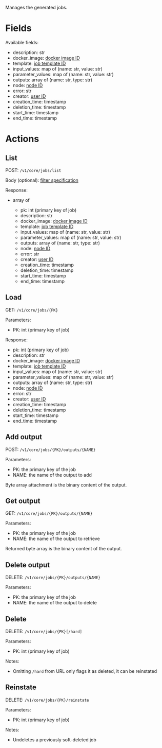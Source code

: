 Manages the generated jobs.

# Fields

Available fields:

  * description: str
  * docker_image: [docker image ID](docker_images.md)
  * template: [job template ID](job_templates.md)
  * input_values: map of (name: str, value: str)
  * parameter_values: map of (name: str, value: str)
  * outputs: array of (name: str, type: str)
  * node: [node ID](nodes.md)
  * error: str
  * creator: [user ID](users.md)
  * creation_time: timestamp
  * deletion_time: timestamp
  * start_time: timestamp
  * end_time: timestamp

# Actions

## List

POST: `/v1/core/jobs/list`

Body (optional): [filter specification](filtering.md)
  
Response:

  * array of

    * pk: int (primary key of job)
    * description: str
    * docker_image: [docker image ID](docker_images.md)
    * template: [job template ID](job_templates.md)
    * input_values: map of (name: str, value: str)
    * parameter_values: map of (name: str, value: str)
    * outputs: array of (name: str, type: str)
    * node: [node ID](nodes.md)
    * error: str
    * creator: [user ID](users.md)
    * creation_time: timestamp
    * deletion_time: timestamp
    * start_time: timestamp
    * end_time: timestamp


## Load

GET: `/v1/core/jobs/{PK}`

Parameters:

  * PK: int (primary key of job)
  
Response:

  * pk: int (primary key of job)
  * description: str
  * docker_image: [docker image ID](docker_images.md)
  * template: [job template ID](job_templates.md)
  * input_values: map of (name: str, value: str)
  * parameter_values: map of (name: str, value: str)
  * outputs: array of (name: str, type: str)
  * node: [node ID](nodes.md)
  * error: str
  * creator: [user ID](users.md)
  * creation_time: timestamp
  * deletion_time: timestamp
  * start_time: timestamp
  * end_time: timestamp

## Add output

POST: `/v1/core/jobs/{PK}/outputs/{NAME}`

Parameters: 

  * PK: the primary key of the job
  * NAME: the name of the output to add

Byte array attachment is the binary content of the output. 

## Get output

GET: `/v1/core/jobs/{PK}/outputs/{NAME}`

Parameters: 

  * PK: the primary key of the job
  * NAME: the name of the output to retrieve

Returned byte array is the binary content of the output. 

## Delete output

DELETE: `/v1/core/jobs/{PK}/outputs/{NAME}`

Parameters: 

  * PK: the primary key of the job
  * NAME: the name of the output to delete

## Delete

DELETE: `/v1/core/jobs/{PK}[/hard]`

Parameters:

  * PK: int (primary key of job)

Notes:

  * Omitting `/hard` from URL only flags it as deleted, it can be reinstated

## Reinstate

DELETE: `/v1/core/jobs/{PK}/reinstate`

Parameters:

  * PK: int (primary key of job)

Notes:

  * Undeletes a previously soft-deleted job
